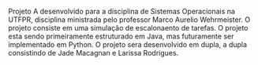 Projeto A desenvolvido para a disciplina de Sistemas Operacionais na UTFPR, disciplina ministrada pelo professor Marco Aurelio Wehrmeister.
O projeto consiste em uma simulação de escalonaento de tarefas.
O projeto esta sendo primeiramente estruturado em Java, mas futuramente ser implementado em Python.
O projeto sera desenvolvido em dupla, a dupla consistindo de Jade Macagnan e Larissa Rodrigues.
